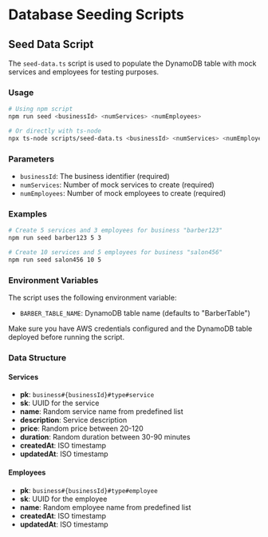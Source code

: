 # Database Seeding Scripts

## Seed Data Script

The `seed-data.ts` script is used to populate the DynamoDB table with mock services and employees for testing purposes.

### Usage

```bash
# Using npm script
npm run seed <businessId> <numServices> <numEmployees>

# Or directly with ts-node
npx ts-node scripts/seed-data.ts <businessId> <numServices> <numEmployees>
```

### Parameters

- `businessId`: The business identifier (required)
- `numServices`: Number of mock services to create (required)
- `numEmployees`: Number of mock employees to create (required)

### Examples

```bash
# Create 5 services and 3 employees for business "barber123"
npm run seed barber123 5 3

# Create 10 services and 5 employees for business "salon456"
npm run seed salon456 10 5
```

### Environment Variables

The script uses the following environment variable:
- `BARBER_TABLE_NAME`: DynamoDB table name (defaults to "BarberTable")

Make sure you have AWS credentials configured and the DynamoDB table deployed before running the script.

### Data Structure

#### Services
- **pk**: `business#{businessId}#type#service`
- **sk**: UUID for the service
- **name**: Random service name from predefined list
- **description**: Service description
- **price**: Random price between 20-120
- **duration**: Random duration between 30-90 minutes
- **createdAt**: ISO timestamp
- **updatedAt**: ISO timestamp

#### Employees
- **pk**: `business#{businessId}#type#employee`
- **sk**: UUID for the employee
- **name**: Random employee name from predefined list
- **createdAt**: ISO timestamp
- **updatedAt**: ISO timestamp
